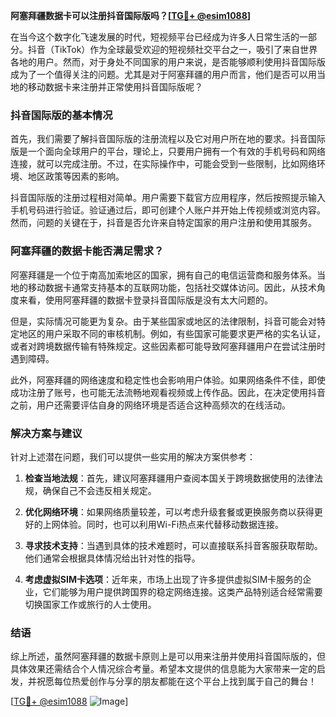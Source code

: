**阿塞拜疆数据卡可以注册抖音国际版吗？[[TG💪+ @esim1088](https://t.me/s/esim1088)]**

在当今这个数字化飞速发展的时代，短视频平台已经成为许多人日常生活的一部分。抖音（TikTok）作为全球最受欢迎的短视频社交平台之一，吸引了来自世界各地的用户。然而，对于身处不同国家的用户来说，是否能够顺利使用抖音国际版成为了一个值得关注的问题。尤其是对于阿塞拜疆的用户而言，他们是否可以用当地的移动数据卡来注册并正常使用抖音国际版呢？

### 抖音国际版的基本情况

首先，我们需要了解抖音国际版的注册流程以及它对用户所在地的要求。抖音国际版是一个面向全球用户的平台，理论上，只要用户拥有一个有效的手机号码和网络连接，就可以完成注册。不过，在实际操作中，可能会受到一些限制，比如网络环境、地区政策等因素的影响。

抖音国际版的注册过程相对简单。用户需要下载官方应用程序，然后按照提示输入手机号码进行验证。验证通过后，即可创建个人账户并开始上传视频或浏览内容。然而，问题的关键在于，抖音是否允许来自特定国家的用户注册和使用其服务。

### 阿塞拜疆的数据卡能否满足需求？

阿塞拜疆是一个位于南高加索地区的国家，拥有自己的电信运营商和服务体系。当地的移动数据卡通常支持基本的互联网功能，包括社交媒体访问。因此，从技术角度来看，使用阿塞拜疆的数据卡登录抖音国际版是没有太大问题的。

但是，实际情况可能更为复杂。由于某些国家或地区的法律限制，抖音可能会对特定地区的用户采取不同的审核机制。例如，有些国家可能要求更严格的实名认证，或者对跨境数据传输有特殊规定。这些因素都可能导致阿塞拜疆用户在尝试注册时遇到障碍。

此外，阿塞拜疆的网络速度和稳定性也会影响用户体验。如果网络条件不佳，即使成功注册了账号，也可能无法流畅地观看视频或上传作品。因此，在决定使用抖音之前，用户还需要评估自身的网络环境是否适合这种高频次的在线活动。

### 解决方案与建议

针对上述潜在问题，我们可以提供一些实用的解决方案供参考：

1. **检查当地法规**：首先，建议阿塞拜疆用户查阅本国关于跨境数据使用的法律法规，确保自己不会违反相关规定。
   
2. **优化网络环境**：如果网络质量较差，可以考虑升级套餐或更换服务商以获得更好的上网体验。同时，也可以利用Wi-Fi热点来代替移动数据连接。

3. **寻求技术支持**：当遇到具体的技术难题时，可以直接联系抖音客服获取帮助。他们通常会根据具体情况给出针对性的指导。

4. **考虑虚拟SIM卡选项**：近年来，市场上出现了许多提供虚拟SIM卡服务的企业，它们能够为用户提供跨国界的稳定网络连接。这类产品特别适合经常需要切换国家工作或旅行的人士使用。

### 结语

综上所述，虽然阿塞拜疆的数据卡原则上是可以用来注册并使用抖音国际版的，但具体效果还需结合个人情况综合考量。希望本文提供的信息能为大家带来一定的启发，并祝愿每位热爱创作与分享的朋友都能在这个平台上找到属于自己的舞台！

[[TG💪+ @esim1088](https://t.me/s/esim1088) ![Image](https://i.postimg.cc/4NQfJmqS/Snipaste-2025-05-13-00-14-12.png)]